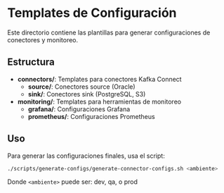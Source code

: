 # Templates de Configuración

Este directorio contiene las plantillas para generar configuraciones de conectores y monitoreo.

## Estructura
- **connectors/**: Templates para conectores Kafka Connect
  - **source/**: Conectores source (Oracle)
  - **sink/**: Conectores sink (PostgreSQL, S3)
- **monitoring/**: Templates para herramientas de monitoreo
  - **grafana/**: Configuraciones Grafana
  - **prometheus/**: Configuraciones Prometheus

## Uso
Para generar las configuraciones finales, usa el script:
```bash
./scripts/generate-configs/generate-connector-configs.sh <ambiente>
```
Donde `<ambiente>` puede ser: dev, qa, o prod
